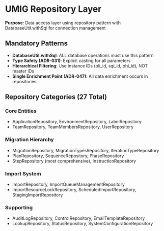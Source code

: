 # UMIG Repository Layer

**Purpose**: Data access layer using repository pattern with DatabaseUtil.withSql for connection management

## Mandatory Patterns

- **DatabaseUtil.withSql**: ALL database operations must use this pattern
- **Type Safety (ADR-031)**: Explicit casting for all parameters
- **Hierarchical Filtering**: Use instance IDs (pli_id, sqi_id, phi_id), NOT master IDs
- **Single Enrichment Point (ADR-047)**: All data enrichment occurs in repositories

## Repository Categories (27 Total)

### Core Entities

- ApplicationRepository, EnvironmentRepository, LabelRepository
- TeamRepository, TeamMembersRepository, UserRepository

### Migration Hierarchy

- MigrationRepository, MigrationTypesRepository, IterationTypeRepository
- PlanRepository, SequenceRepository, PhaseRepository
- StepRepository (most comprehensive), InstructionRepository

### Import System

- ImportRepository, ImportQueueManagementRepository
- ImportResourceLockRepository, ScheduledImportRepository, StagingImportRepository

### Supporting

- AuditLogRepository, ControlRepository, EmailTemplateRepository
- LookupRepository, StatusRepository, SystemConfigurationRepository
